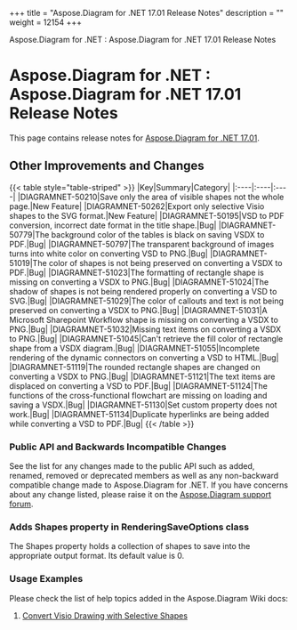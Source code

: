 +++
title = "Aspose.Diagram for .NET 17.01 Release Notes" 
description = "" 
weight = 12154 
+++

Aspose.Diagram for .NET : Aspose.Diagram for .NET 17.01 Release Notes  

# Aspose.Diagram for .NET : Aspose.Diagram for .NET 17.01 Release Notes


This page contains release notes for [Aspose.Diagram for .NET 17.01](https://www.nuget.org/packages/Aspose.Diagram/17.1.0).

## Other Improvements and Changes

{{< table style="table-striped" >}}
|Key|Summary|Category|
|:----|:----|:----|
|DIAGRAMNET-50210|Save only the area of visible shapes not the whole page.|New Feature|
|DIAGRAMNET-50262|Export only selective Visio shapes to the SVG format.|New Feature|
|DIAGRAMNET-50195|VSD to PDF conversion, incorrect date format in the title shape.|Bug|
|DIAGRAMNET-50779|The background color of the tables is black on saving VSDX to PDF.|Bug|
|DIAGRAMNET-50797|The transparent background of images turns into white color on converting VSD to PNG.|Bug|
|DIAGRAMNET-51019|The color of shapes is not being preserved on converting a VSDX to PDF.|Bug|
|DIAGRAMNET-51023|The formatting of rectangle shape is missing on converting a VSDX to PNG.|Bug|
|DIAGRAMNET-51024|The shadow of shapes is not being rendered properly on converting a VSD to SVG.|Bug|
|DIAGRAMNET-51029|The color of callouts and text is not being preserved on converting a VSDX to PNG.|Bug|
|DIAGRAMNET-51031|A Microsoft Sharepoint Workflow shape is missing on converting a VSDX to PNG.|Bug|
|DIAGRAMNET-51032|Missing text items on converting a VSDX to PNG.|Bug|
|DIAGRAMNET-51045|Can't retrieve the fill color of rectangle shape from a VSDX diagram.|Bug|
|DIAGRAMNET-51055|Incomplete rendering of the dynamic connectors on converting a VSD to HTML.|Bug|
|DIAGRAMNET-51119|The rounded rectangle shapes are changed on converting a VSDX to PNG.|Bug|
|DIAGRAMNET-51121|The text items are displaced on converting a VSD to PDF.|Bug|
|DIAGRAMNET-51124|The functions of the cross-functional flowchart are missing on loading and saving a VSDX.|Bug|
|DIAGRAMNET-51130|Set custom property does not work.|Bug|
|DIAGRAMNET-51134|Duplicate hyperlinks are being added while converting a VSD to PDF.|Bug|
{{< /table >}}

### Public API and Backwards Incompatible Changes

See the list for any changes made to the public API such as added, renamed, removed or deprecated members as well as any non-backward compatible change made to Aspose.Diagram for .NET. If you have concerns about any change listed, please raise it on the [Aspose.Diagram support forum](http://www.aspose.com/community/forums/aspose.diagram-product-family/489/showforum.aspx).

### Adds Shapes property in RenderingSaveOptions class

The Shapes property holds a collection of shapes to save into the appropriate output format. Its default value is 0.

### Usage Examples

Please check the list of help topics added in the Aspose.Diagram Wiki docs:

1.  [Convert Visio Drawing with Selective Shapes](http://www.aspose.com/docs/display/diagramnet/How+to+Convert+a+Visio+Diagram#HowtoConvertaVisioDiagram-ConvertVisioDrawingwithSelectiveShapes)

